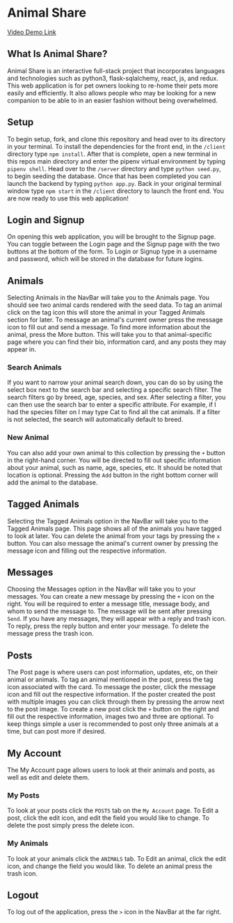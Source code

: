 # Animal Share
[Video Demo Link](https://youtu.be/EO8meVOSSrY)

## What Is Animal Share?
Animal Share is an interactive full-stack project that incorporates languages and technologies such as python3, flask-sqlalchemy, react, js, and redux. This web application is for pet owners looking to re-home their pets more easily and efficiently. It also allows people who may be looking for a new companion to be able to in an easier fashion without being overwhelmed.

## Setup
To begin setup, fork, and clone this repository and head over to its directory in your terminal. To install the dependencies for the front end, in the `/client` directory type `npm install`. After that is complete, open a new terminal in this repos main directory and enter the pipenv virtual environment by typing `pipenv shell`. Head over to the `/server` directory and type `python seed.py`, to begin seeding the database. Once that has been completed you can launch the backend by typing `python app.py`. Back in your original terminal window type `npm start` in the `/client` directory to launch the front end. You are now ready to use this web application!

## Login and Signup
On opening this web application, you will be brought to the Signup page. You can toggle between the Login page and the Signup page with the two buttons at the bottom of the form. To Login or Signup type in a username and password, which will be stored in the database for future logins.

## Animals
Selecting Animals in the NavBar will take you to the Animals page. You should see two animal cards rendered with the seed data. To tag an animal click on the tag icon this will store the animal in your Tagged Animals section for later. To message an animal's current owner press the message icon to fill out and send a message. To find more information about the animal, press the More button. This will take you to that animal-specific page where you can find their bio, information card, and any posts they may appear in.

### Search Animals
If you want to narrow your animal search down, you can do so by using the select box next to the search bar and selecting a specific search filter. The search filters go by breed, age, species, and sex. After selecting a filter, you can then use the search bar to enter a specific attribute. For example, if I had the species filter on I may type Cat to find all the cat animals. If a filter is not selected, the search will automatically default to breed.

### New Animal
You can also add your own animal to this collection by pressing the `+` button in the right-hand corner. You will be directed to fill out specific information about your animal, such as name, age, species, etc. It should be noted that location is optional. Pressing the `Add` button in the right bottom corner will add the animal to the database.

## Tagged Animals
Selecting the Tagged Animals option in the NavBar will take you to the Tagged Animals page. This page shows all of the animals you have tagged to look at later. You can delete the animal from your tags by pressing the `x` button. You can also message the animal's current owner by pressing the message icon and filling out the respective information.

## Messages
Choosing the Messages option in the NavBar will take you to your messages. You can create a new message by pressing the `+` icon on the right. You will be required to enter a message title, message body, and whom to send the message to. The message will be sent after pressing `Send`. If you have any messages, they will appear with a reply and trash icon. To reply, press the reply button and enter your message. To delete the message press the trash icon.

## Posts
The Post page is where users can post information, updates, etc, on their animal or animals. To tag an animal mentioned in the post, press the tag icon associated with the card. To message the poster, click the message icon and fill out the respective information. If the poster created the post with multiple images you can click through them by pressing the arrow next to the post image. To create a new post click the `+` button on the right and fill out the respective information, images two and three are optional. To keep things simple a user is recommended to post only three animals at a time, but can post more if desired.

## My Account
The My Account page allows users to look at their animals and posts, as well as edit and delete them. 

### My Posts
To look at your posts click the `POSTS` tab on the `My Account` page. To Edit a post, click the edit icon, and edit the field you would like to change. To delete the post simply press the delete icon.

### My Animals
To look at your animals click the `ANIMALS` tab. To Edit an animal, click the edit icon, and change the field you would like. To delete an animal press the trash icon.

## Logout
To log out of the application, press the `>` icon in the NavBar at the far right.
